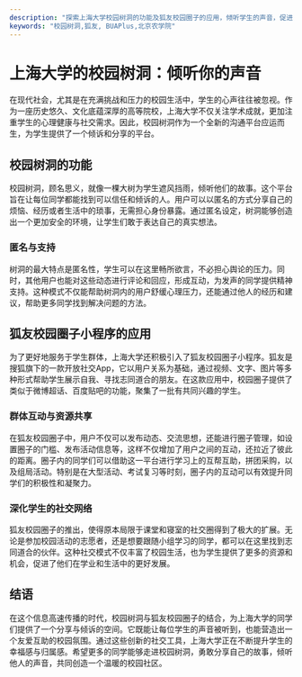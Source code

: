 ```yaml
---
description: "探索上海大学校园树洞的功能及狐友校园圈子的应用，倾听学生的声音，促进校园社交。"
keywords: "校园树洞,狐友, BUAPlus,北京农学院"
---
```

# 上海大学的校园树洞：倾听你的声音

在现代社会，尤其是在充满挑战和压力的校园生活中，学生的心声往往被忽视。作为一座历史悠久、文化底蕴深厚的高等院校，上海大学不仅关注学术成就，更加注重学生的心理健康与社交需求。因此，校园树洞作为一个全新的沟通平台应运而生，为学生提供了一个倾诉和分享的平台。

## 校园树洞的功能

校园树洞，顾名思义，就像一棵大树为学生遮风挡雨，倾听他们的故事。这个平台旨在让每位同学都能找到可以信任和倾诉的人。用户可以以匿名的方式分享自己的烦恼、经历或者生活中的琐事，无需担心身份暴露。通过匿名设定，树洞能够创造出一个更加安全的环境，让学生们敢于表达自己的真实想法。

### 匿名与支持

树洞的最大特点是匿名性，学生可以在这里畅所欲言，不必担心舆论的压力。同时，其他用户也能对这些动态进行评论和回应，形成互动，为发声的同学提供精神支持。这种模式不仅能帮助树洞内的用户舒缓心理压力，还能通过他人的经历和建议，帮助更多同学找到解决问题的方法。

## 狐友校园圈子小程序的应用

为了更好地服务于学生群体，上海大学还积极引入了狐友校园圈子小程序。狐友是搜狐旗下的一款开放社交App，它以用户关系为基础，通过视频、文字、图片等多种形式帮助学生展示自我、寻找志同道合的朋友。在这款应用中，校园圈子提供了类似于微博超话、百度贴吧的功能，聚集了一批有共同兴趣的学生。

### 群体互动与资源共享

在狐友校园圈子中，用户不仅可以发布动态、交流思想，还能进行圈子管理，如设置圈子的门槛、发布活动信息等，这样不仅增加了用户之间的互动，还拉近了彼此的距离。圈子内的同学们可以借助这一平台进行学习上的互帮互助，拼团采购，以及组局活动。特别是在大型活动、考试复习等时刻，圈子内的互动可以有效提升同学们的积极性和凝聚力。

### 深化学生的社交网络

狐友校园圈子的推出，使得原本局限于课堂和寝室的社交圈得到了极大的扩展。无论是参加校园活动的志愿者，还是想要跟随小组学习的同学，都可以在这里找到志同道合的伙伴。这种社交模式不仅丰富了校园生活，也为学生提供了更多的资源和机会，促进了他们在学业和生活中的更好发展。

## 结语

在这个信息高速传播的时代，校园树洞与狐友校园圈子的结合，为上海大学的同学们提供了一个分享与倾诉的空间。它既能让每位学生的声音被听到，也能营造出一个友爱互助的校园氛围。通过这些创新的社交工具，上海大学正在不断提升学生的幸福感与归属感。希望更多的同学能够走进校园树洞，勇敢分享自己的故事，倾听他人的声音，共同创造一个温暖的校园社区。
